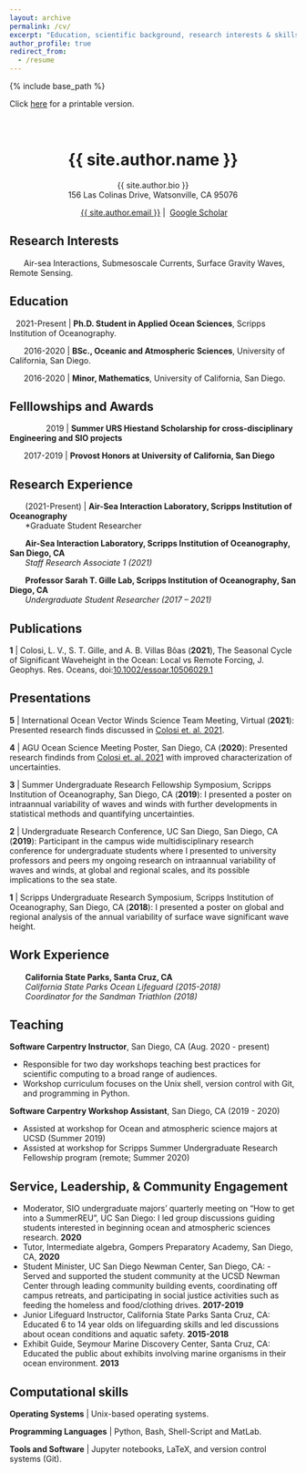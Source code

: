 ```yaml
---
layout: archive
permalink: /cv/
excerpt: "Education, scientific background, research interests & skills, and more."
author_profile: true
redirect_from:
  - /resume
---
```


{% include base_path %}

Click [here](/files/lcolosi_CV.pdf) for a printable version.<br /><br /><br />

<h1 align="center">{{ site.author.name }}</h1>
<p align="center">{{ site.author.bio }} <br /> 156 Las Colinas Drive, Watsonville, CA 95076</p>
<p align="center"><i class="fas fa-envelope" aria-hidden="true"></i>&nbsp;<a href="mailto:{{ site.author.email }}" target="_blank">{{ site.author.email }}</a> &#124; <i class="fas fa-fw fa-graduation-cap" aria-hidden="true"></i>&nbsp;<a href="https://scholar.google.com/citations?hl=en&user=7k2QNN4AAAAJ">Google Scholar</a></p>



## Research Interests

&ensp;&ensp;&ensp; Air-sea Interactions, Submesoscale Currents, Surface Gravity Waves, Remote Sensing.


## Education 
&ensp; 2021-Present &#124; **Ph.D. Student in Applied Ocean Sciences**, Scripps Institution of Oceanography. 

&ensp;&ensp;&ensp; 2016-2020 &#124; **BSc., Oceanic and Atmospheric Sciences**, University of California, San Diego.

&ensp;&ensp;&ensp; 2016-2020 &#124; **Minor, Mathematics**, University of California, San Diego.

## Felllowships and Awards

&ensp;&ensp;&ensp;&ensp;&ensp;&ensp;&ensp;&ensp;&nbsp; 2019 &#124; **Summer URS Hiestand Scholarship for cross-disciplinary Engineering and SIO projects**<br /> 

&ensp;&ensp;&ensp; 2017-2019 &#124; **Provost Honors at University of California, San Diego**<br />


## Research Experience

&nbsp;&nbsp;&nbsp;&nbsp;&nbsp;&nbsp; (2021-Present) &#124; **Air-Sea Interaction Laboratory, Scripps Institution of Oceanography** <br />
&nbsp;&nbsp;&nbsp;&nbsp;&nbsp;&nbsp; *Graduate Student Researcher 

&nbsp;&nbsp;&nbsp;&nbsp;&nbsp;&nbsp; **Air-Sea Interaction Laboratory, Scripps Institution of Oceanography, San Diego, CA** <br />
&nbsp;&nbsp;&nbsp;&nbsp;&nbsp;&nbsp; *Staff Research Associate 1 (2021)*

&nbsp;&nbsp;&nbsp;&nbsp;&nbsp;&nbsp; **Professor Sarah T. Gille Lab, Scripps Institution of Oceanography, San Diego, CA** <br />
&nbsp;&nbsp;&nbsp;&nbsp;&nbsp;&nbsp; *Undergraduate Student Researcher (2017 – 2021)*

## Publications

**1** &#124; Colosi, L. V.,  S. T. Gille, and A. B. Villas Bôas (**2021**), The Seasonal Cycle of Significant Waveheight in the Ocean: Local vs Remote Forcing, J. Geophys. Res. Oceans, doi:<a href="https://doi.org/10.1002/essoar.10506029.1" target="_blank">10.1002/essoar.10506029.1</a>


## Presentations

**5** &#124; International Ocean Vector Winds Science Team Meeting, Virtual (**2021**): Presented research finds discussed in [Colosi et. al. 2021](https://doi.org/10.1002/essoar.10506029.1).

**4** &#124; AGU Ocean Science Meeting Poster, San Diego, CA (**2020**): Presented research findinds from [Colosi et. al. 2021](https://doi.org/10.1002/essoar.10506029.1) with improved characterization of uncertainties. 

**3** &#124; Summer Undergraduate Research Fellowship Symposium, Scripps Institution of Oceanography, San Diego, CA (**2019**): I presented a poster on intraannual variability of waves and winds with further developments in statistical methods and quantifying uncertainties.

**2** &#124; Undergraduate Research Conference, UC San Diego, San Diego, CA (**2019**): Participant in the campus wide multidisciplinary research conference for undergraduate students where I presented to university professors and peers my ongoing research on intraannual variability of waves and winds, at global and regional scales, and its possible implications to the sea state.

**1** &#124; Scripps Undergraduate Research Symposium, Scripps Institution of Oceanography, San Diego, CA (**2018**): I presented a poster on global and regional analysis of the annual variability of surface wave significant wave height.


## Work Experience

&nbsp;&nbsp;&nbsp;&nbsp;&nbsp;&nbsp; **California State Parks, Santa Cruz, CA** <br />
&nbsp;&nbsp;&nbsp;&nbsp;&nbsp;&nbsp; *California State Parks Ocean Lifeguard (2015-2018)* <br />
&nbsp;&nbsp;&nbsp;&nbsp;&nbsp;&nbsp; *Coordinator for the Sandman Triathlon (2018)*

  
## Teaching

**Software Carpentry Instructor**, San Diego, CA (Aug. 2020 - present)
  -  Responsible for two day workshops teaching best practices for scientific computing to a broad range of audiences.
  -  Workshop curriculum focuses on the Unix shell, version control with Git, and programming in Python.

**Software Carpentry Workshop Assistant**, San Diego, CA (2019 - 2020)
  -  Assisted at workshop for Ocean and atmospheric science majors at UCSD (Summer 2019) 
  -  Assisted at workshop for  Scripps Summer Undergraduate Research Fellowship program (remote; Summer 2020)
  
  
## Service, Leadership, & Community Engagement
- Moderator, SIO undergraduate majors’ quarterly meeting on “How to get into a SummerREU”, UC San Diego:  I led group discussions guiding students interested in beginning ocean and atmospheric sciences research. **2020**
- Tutor, Intermediate algebra, Gompers Preparatory Academy, San Diego, CA, **2020**
- Student Minister, UC San Diego Newman Center, San Diego, CA: - Served and supported the student community at the UCSD Newman Center through leading community building events, coordinating off campus retreats, and participating in social justice activities such as feeding the homeless and food/clothing drives. **2017-2019**
- Junior Lifeguard Instructor, California State Parks Santa Cruz, CA: Educated 6 to 14 year olds on lifeguarding skills and led discussions about ocean conditions and aquatic safety. **2015-2018**
- Exhibit Guide,  Seymour Marine Discovery Center, Santa Cruz, CA:  Educated the public about exhibits involving marine organisms in their ocean environment. **2013**

## Computational skills

**Operating Systems** &#124; Unix-based operating systems.

**Programming Languages** &#124; Python, Bash, Shell-Script and MatLab.

**Tools and Software** &#124; Jupyter notebooks, LaTeX, and version control systems (Git).


